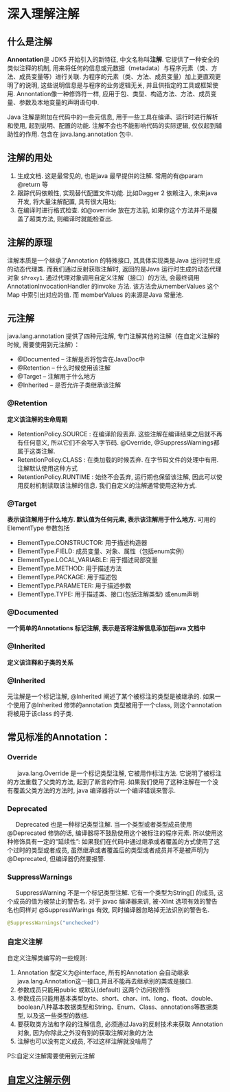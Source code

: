 # 深入理解注解

## 什么是注解

**Annontation**是 JDK5 开始引入的新特征, 中文名称叫**注解**. 
它提供了一种安全的类似注释的机制, 用来将任何的信息或元数据（metadata）与程序元素（类、方法、成员变量等）进行关联. 
为程序的元素（类、方法、成员变量）加上更直观更明了的说明, 这些说明信息是与程序的业务逻辑无关, 并且供指定的工具或框架使用. 
Annontation像一种修饰符一样, 应用于包、类型、构造方法、方法、成员变量、参数及本地变量的声明语句中. 

Java 注解是附加在代码中的一些元信息, 用于一些工具在编译、运行时进行解析和使用, 起到说明、配置的功能. 注解不会也不能影响代码的实际逻辑, 仅仅起到辅助性的作用. 
包含在 java.lang.annotation 包中. 

## 注解的用处

1. 生成文档. 这是最常见的, 也是java 最早提供的注解. 常用的有@param @return 等
2. 跟踪代码依赖性, 实现替代配置文件功能. 比如Dagger 2 依赖注入, 未来java 开发, 将大量注解配置, 具有很大用处;
3. 在编译时进行格式检查. 如@override 放在方法前, 如果你这个方法并不是覆盖了超类方法, 则编译时就能检查出. 

## 注解的原理

注解本质是一个继承了Annotation 的特殊接口, 其具体实现类是Java 运行时生成的动态代理类. 
而我们通过反射获取注解时, 返回的是Java 运行时生成的动态代理对象 `$Proxy1`.
通过代理对象调用自定义注解（接口）的方法, 会最终调用AnnotationInvocationHandler 的invoke 方法. 
该方法会从memberValues 这个Map 中索引出对应的值. 
而 memberValues 的来源是Java 常量池. 

## 元注解

java.lang.annotation 提供了四种元注解, 专门注解其他的注解（在自定义注解的时候, 需要使用到元注解）：

- @Documented – 注解是否将包含在JavaDoc中
- @Retention – 什么时候使用该注解
- @Target – 注解用于什么地方
- @Inherited – 是否允许子类继承该注解

### @Retention

**定义该注解的生命周期**

- RetentionPolicy.SOURCE : 在编译阶段丢弃. 这些注解在编译结束之后就不再有任何意义, 所以它们不会写入字节码. @Override, @SuppressWarnings都属于这类注解. 
- RetentionPolicy.CLASS : 在类加载的时候丢弃. 在字节码文件的处理中有用. 注解默认使用这种方式
- RetentionPolicy.RUNTIME : 始终不会丢弃, 运行期也保留该注解, 因此可以使用反射机制读取该注解的信息. 我们自定义的注解通常使用这种方式. 

### @Target 

**表示该注解用于什么地方. 默认值为任何元素, 表示该注解用于什么地方.** 可用的ElementType 参数包括

- ElementType.CONSTRUCTOR: 用于描述构造器
- ElementType.FIELD: 成员变量、对象、属性（包括enum实例）
- ElementType.LOCAL_VARIABLE: 用于描述局部变量
- ElementType.METHOD: 用于描述方法
- ElementType.PACKAGE: 用于描述包
- ElementType.PARAMETER: 用于描述参数
- ElementType.TYPE: 用于描述类、接口(包括注解类型) 或enum声明

### @Documented

**一个简单的Annotations 标记注解, 表示是否将注解信息添加在java 文档中**

### @Inherited

**定义该注释和子类的关系**
     
### @Inherited 

元注解是一个标记注解, @Inherited 阐述了某个被标注的类型是被继承的. 
如果一个使用了@Inherited 修饰的annotation 类型被用于一个class, 则这个annotation 将被用于该class 的子类. 

## 常见标准的Annotation：

### Override
      
java.lang.Override 是一个标记类型注解, 它被用作标注方法. 
它说明了被标注的方法重载了父类的方法, 起到了断言的作用. 
如果我们使用了这种注解在一个没有覆盖父类方法的方法时, java 编译器将以一个编译错误来警示. 

### Deprecated
     
Deprecated 也是一种标记类型注解. 
当一个类型或者类型成员使用@Deprecated 修饰的话, 编译器将不鼓励使用这个被标注的程序元素. 
所以使用这种修饰具有一定的“延续性”: 如果我们在代码中通过继承或者覆盖的方式使用了这个过时的类型或者成员, 虽然继承或者覆盖后的类型或者成员并不是被声明为@Deprecated, 但编译器仍然要报警. 

### SuppressWarnings
     
SuppressWarning 不是一个标记类型注解. 
它有一个类型为String[] 的成员, 这个成员的值为被禁止的警告名. 
对于 javac 编译器来讲, 被-Xlint 选项有效的警告名也同样对 @SuppressWarings 有效, 同时编译器忽略掉无法识别的警告名. 

```java
@SuppressWarnings("unchecked")
```

### 自定义注解

自定义注解类编写的一些规则:

1. Annotation 型定义为@interface, 所有的Annotation 会自动继承java.lang.Annotation这一接口,并且不能再去继承别的类或是接口.
2. 参数成员只能用public 或默认(default) 这两个访问权修饰
3. 参数成员只能用基本类型byte、short、char、int、long、float、double、boolean八种基本数据类型和String、Enum、Class、annotations等数据类型, 以及这一些类型的数组.
4. 要获取类方法和字段的注解信息, 必须通过Java的反射技术来获取 Annotation 对象, 因为你除此之外没有别的获取注解对象的方法
5. 注解也可以没有定义成员, 不过这样注解就没啥用了

PS:自定义注解需要使用到元注解

## [自定义注解示例](https://github.com/dong4j/java-interview-code/tree/master/java-se/src/main/java/info/dong4j/interview/reflect/annotation)

